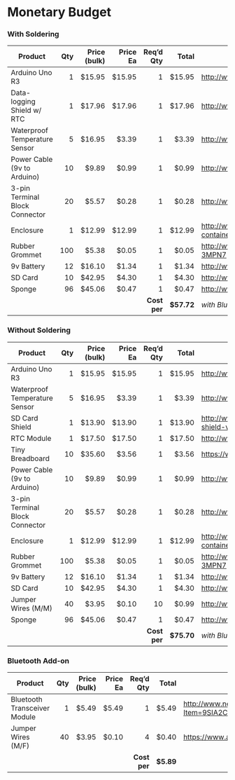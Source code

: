 # Monetary Budget

### With Soldering
|Product|Qty|Price (bulk)|Price Ea|Req’d Qty|Total|Link|
|---|--:|--:|--:|--:|--:|---|
|Arduino Uno R3|1|$15.95|$15.95|1|$15.95|http://www.amazon.com/dp/B00CW3R0BA|
|Data-logging Shield w/ RTC|1|$17.96|$17.96|1|$17.96|http://www.adafruit.com/products/1141|
|Waterproof Temperature Sensor|5|$16.95|$3.39|1|$3.39|http://www.amazon.com/dp/B00KUNKR3M|
|Power Cable (9v to Arduino)|10|$9.89|$0.99|1|$0.99|http://www.amazon.com/dp/B00BVVHCKI|
|3-pin Terminal Block Connector|20|$5.57|$0.28|1|$0.28|http://www.amazon.com/dp/B00NWFJ8O4|
|Enclosure|1|$12.99|$12.99|1|$12.99|http://www.coleman.com/product/watertight-container-small/2000016543|
|Rubber Grommet|100|$5.38|$0.05|1|$0.05|http://www.grainger.com/product/Grommet-3MPN7|
|9v Battery|12|$16.10|$1.34|1|$1.34|http://www.amazon.com/dp/B002UGVWA4|
|SD Card|10|$42.95|$4.30|1|$4.30|http://www.amazon.com/dp/B00JYE81M2|
|Sponge|96|$45.06|$0.47|1|$0.47|http://www.amazon.com/dp/B001E6J39I|
|||||**Cost per**|**$57.72**|_with Bluetooth: $63.60_|

### Without Soldering
|Product|Qty|Price (bulk)|Price Ea|Req’d Qty|Total|Link|
|---|--:|--:|--:|--:|--:|---|
|Arduino Uno R3|1|$15.95|$15.95|1|$15.95|http://www.amazon.com/dp/B00CW3R0BA|
|Waterproof Temperature Sensor|5|$16.95|$3.39|1|$3.39|http://www.amazon.com/dp/B00KUNKR3M|
|SD Card Shield|1|$13.90|$13.90|1|$13.90|http://www.seeedstudio.com/depot/sd-card-shield-v40-p-1381.html|
|RTC Module|1|$17.50|$17.50|1|$17.50|http://www.adafruit.com/product/255|
|Tiny Breadboard|10|$35.60|$3.56|1|$3.56|https://www.sparkfun.com/products/12047|
|Power Cable (9v to Arduino)|10|$9.89|$0.99|1|$0.99|http://www.amazon.com/dp/B00BVVHCKI|
|3-pin Terminal Block Connector|20|$5.57|$0.28|1|$0.28|http://www.amazon.com/dp/B00NWFJ8O4|
|Enclosure|1|$12.99|$12.99|1|$12.99|http://www.coleman.com/product/watertight-container-small/2000016543|
|Rubber Grommet|100|$5.38|$0.05|1|$0.05|http://www.grainger.com/product/Grommet-3MPN7|
|9v Battery|12|$16.10|$1.34|1|$1.34|http://www.amazon.com/dp/B002UGVWA4|
|SD Card|10|$42.95|$4.30|1|$4.30|http://www.amazon.com/dp/B00JYE81M2|
|Jumper Wires (M/M)|40|$3.95|$0.10|10|$0.99|http://www.adafruit.com/products/758|
|Sponge|96|$45.06|$0.47|1|$0.47|http://www.amazon.com/dp/B001E6J39I|
|||||**Cost per**|**$75.70**|_with Bluetooth: $81.59_|

### Bluetooth Add-on
|Product|Qty|Price (bulk)|Price Ea|Req’d Qty|Total|Link|
|---|--:|--:|--:|--:|--:|---|
|Bluetooth Transceiver Module|1|$5.49|$5.49|1|$5.49|http://www.newegg.com/Product/Product.aspx?Item=9SIA2C50Y31529|
|Jumper Wires (M/F)|40|$3.95|$0.10|4|$0.40|https://www.adafruit.com/products/826|
|||||**Cost per**|**$5.89**||
